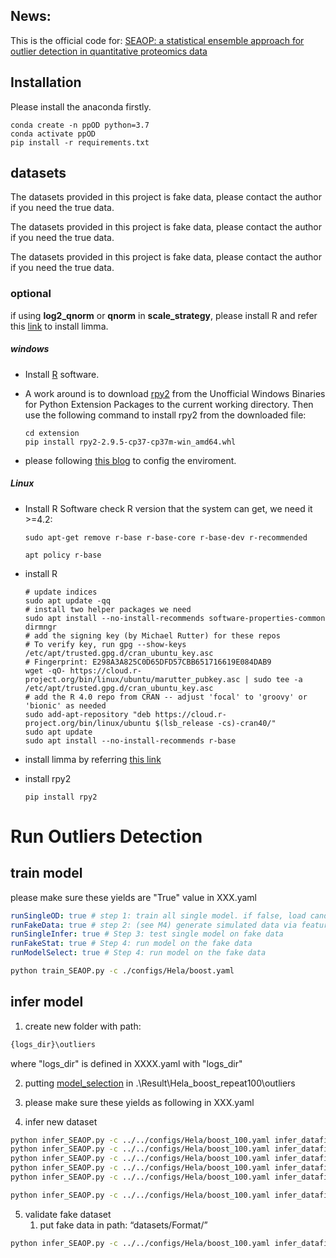 ## News:
This is the official code for: [SEAOP: a statistical ensemble approach for outlier detection in quantitative proteomics data](https://academic.oup.com/bib/article/25/3/bbae129/7638267)
## Installation
Please install the anaconda firstly.
```shell
conda create -n ppOD python=3.7 
conda activate ppOD
pip install -r requirements.txt
```
## datasets
The datasets provided in this project is fake data, please contact the author if you need the true data.

The datasets provided in this project is fake data, please contact the author if you need the true data.

The datasets provided in this project is fake data, please contact the author if you need the true data.

### optional

if using **log2_qnorm** or **qnorm** in **scale_strategy**, please install R and
refer this [link](https://bioconductor.org/packages/release/bioc/html/limma.html) to install limma.

##### windows
- Install [R](https://cloud.r-project.org/bin/windows/base/) software.

- A work around is to download [rpy2](https://www.lfd.uci.edu/~gohlke/pythonlibs/#rpy2) from the Unofficial Windows Binaries for Python Extension Packages to the current working directory. Then use the following command to install rpy2 from the downloaded file:
    ```shell
    cd extension
    pip install rpy2-2.9.5-cp37-cp37m-win_amd64.whl
    ```
- please following [this blog](http://joonro.github.io/blog/posts/install-rpy2-windows-10/) to config the enviroment.

##### Linux
- Install R Software
check R version that the system can get, we need it >=4.2: 
    ```shell
    sudo apt-get remove r-base r-base-core r-base-dev r-recommended
    
    apt policy r-base
    ```
- install R
    ```shell
    # update indices
    sudo apt update -qq
    # install two helper packages we need
    sudo apt install --no-install-recommends software-properties-common dirmngr
    # add the signing key (by Michael Rutter) for these repos
    # To verify key, run gpg --show-keys /etc/apt/trusted.gpg.d/cran_ubuntu_key.asc
    # Fingerprint: E298A3A825C0D65DFD57CBB651716619E084DAB9
    wget -qO- https://cloud.r-project.org/bin/linux/ubuntu/marutter_pubkey.asc | sudo tee -a /etc/apt/trusted.gpg.d/cran_ubuntu_key.asc
    # add the R 4.0 repo from CRAN -- adjust 'focal' to 'groovy' or 'bionic' as needed
    sudo add-apt-repository "deb https://cloud.r-project.org/bin/linux/ubuntu $(lsb_release -cs)-cran40/"
    sudo apt update
    sudo apt install --no-install-recommends r-base
    ```
- install limma by referring [this link](https://bioconductor.org/packages/limma/)

- install rpy2    

    ```shell
    pip install rpy2
    ```
# Run Outliers Detection

## train model
please make sure these yields are "True" value in XXX.yaml
```yaml
runSingleOD: true # step 1: train all single model. if false, load candidate pool from args.external_outlier_candidates
runFakeData: true # step 2: (see M4) generate simulated data via feature shuffle with different threshold
runSingleInfer: true # Step 3: test single model on fake data
runFakeStat: true # Step 4: run model on the fake data
runModelSelect: true # Step 4: run model on the fake data
```
```bash for select best parameters and models
python train_SEAOP.py -c ./configs/Hela/boost.yaml
```

## infer model
1. create new folder with path: 
```bash
{logs_dir}\outliers
```
where "logs_dir" is defined in XXXX.yaml with "logs_dir" 

2. putting [model_selection](https://github.com/whisperH/SEAOP/tree/main/Result/Hela_boost_repeat100/outliers) in .\Result\Hela_boost_repeat100\outliers

3. please make sure these yields as following in XXX.yaml
4. infer new dataset
```bash for infer new dataset
python infer_SEAOP.py -c ../../configs/Hela/boost_100.yaml infer_datafile HCC_P.csv runInferSingle True runBoostTest True
python infer_SEAOP.py -c ../../configs/Hela/boost_100.yaml infer_datafile HCC_T.csv runInferSingle True runBoostTest True
python infer_SEAOP.py -c ../../configs/Hela/boost_100.yaml infer_datafile LADC_N.csv runInferSingle True runBoostTest True
python infer_SEAOP.py -c ../../configs/Hela/boost_100.yaml infer_datafile LADC_T.csv runInferSingle True runBoostTest True
python infer_SEAOP.py -c ../../configs/Hela/boost_100.yaml infer_datafile HelaGroups.csv runInferSingle True runBoostTest True
```

```bash for time cost of single model
python infer_SEAOP.py -c ../../configs/Hela/boost_100.yaml infer_datafile HelaGroups.csv runInferSingle True runBoostTest False multiple_thread False
```

5. validate fake dataset
   1. put fake data in path: “datasets/Format/”
```bash for validate on Fake data
python infer_SEAOP.py -c ../../configs/Hela/boost_100.yaml infer_datafile fake-shuffle_ratio-0.1-repeat_time-0.csv runInferSingle false runBoostTest false validateFakeData true
```
